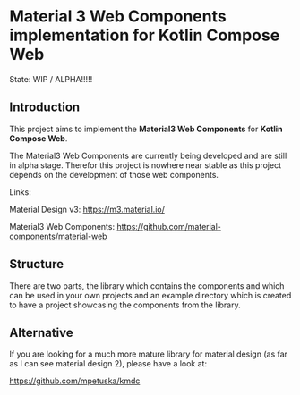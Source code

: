 # Material 3 Web Components implementation for Kotlin Compose Web

State: WIP / ALPHA!!!!!

## Introduction

This project aims to implement the __Material3 Web Components__ for __Kotlin Compose Web__.

The Material3 Web Components are currently being developed and are still in alpha stage. Therefor this project is nowhere near stable as this project depends on the development of those web components.

Links:

Material Design v3: https://m3.material.io/ 

Material3 Web Components: https://github.com/material-components/material-web

## Structure

There are two parts, the library which contains the components and which can be used in your own projects and an example directory which is created to have a project showcasing the components from the library.

## Alternative

If you are looking for a much more mature library for material design (as far as I can see material design 2), please have a look at:

https://github.com/mpetuska/kmdc